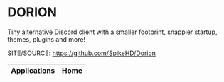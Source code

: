 # DORION

 Tiny alternative Discord client with a smaller footprint, snappier startup, themes, plugins and more!

 SITE/SOURCE: https://github.com/SpikeHD/Dorion

 | [Applications](https://portable-linux-apps.github.io/apps.html) | [Home](https://portable-linux-apps.github.io)
 | --- | --- |